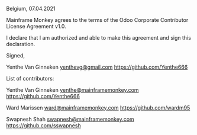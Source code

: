 Belgium, 07.04.2021

Mainframe Monkey agrees to the terms of the Odoo Corporate Contributor License
Agreement v1.0.

I declare that I am authorized and able to make this agreement and sign this
declaration.

Signed, 

Yenthe Van Ginneken yenthevg@gmail.com https://github.com/Yenthe666

List of contributors:

Yenthe Van Ginneken yenthe@mainframemonkey.com https://github.com/Yenthe666

Ward Marissen ward@mainframemonkey.com https://github.com/wardm95

Swapnesh Shah swapnesh@mainframemonkey.com https://github.com/sswapnesh
